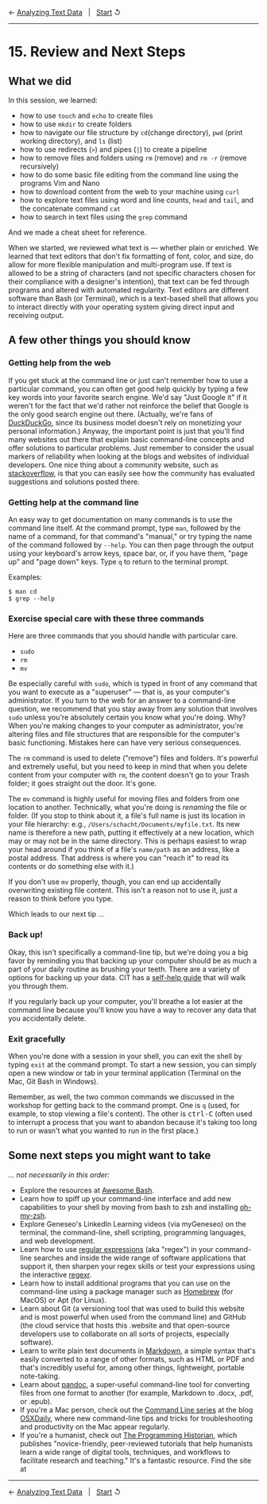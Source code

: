 ← [Analyzing Text Data](14-analyzing-text-data.md)&nbsp;&nbsp;&nbsp;|&nbsp;&nbsp;&nbsp;[Start](../README.md) ↺

---

# 15. Review and Next Steps

## What we did

In this session, we learned:

- how to use `touch` and `echo` to create files
- how to use `mkdir` to create folders
- how to navigate our file structure by `cd`(change directory), `pwd` (print working directory), and `ls` (list)
- how to use redirects (`>`) and pipes (`|`) to create a pipeline
- how to remove files and folders using `rm` (remove) and `rm -r` (remove recursively)
- how to do some basic file editing from the command line using the programs Vim and Nano
- how to download content from the web to your machine using `curl`
- how to explore text files using word and line counts, `head` and `tail`, and the concatenate command `cat`
- how to search in text files using the `grep` command

And we made a cheat sheet for reference.

When we started, we reviewed what text is — whether plain or enriched. We learned that text editors that don't fix formatting of font, color, and size, do allow for more flexible manipulation and multi-program use. If text is allowed to be a string of characters (and not specific characters chosen for their compliance with a designer's intention), that text can be fed through programs and altered with automated regularity. Text editors are different software than Bash (or Terminal), which is a text-based shell that allows you to interact directly with your operating system giving direct input and receiving output.

## A few other things you should know

### Getting help from the web

If you get stuck at the command line or just can't remember how to use a particular command, you can often get good help quickly by typing a few key words into your favorite search engine. We'd say "Just Google it" if it weren't for the fact that we'd rather not reinforce the belief that Google is the only good search engine out there. (Actually, we're fans of [DuckDuckGo](https://duckduckgo.com), since its business model doesn't rely on monetizing your personal information.) Anyway, the important point is just that you'll find many websites out there that explain basic command-line concepts and offer solutions to particular problems. Just remember to consider the usual markers of reliability when looking at the blogs and websites of individual developers. One nice thing about a community website, such as [stackoverflow](https://stackoverflow.com/questions), is that you can easily see how the community has evaluated suggestions and solutions posted there.

### Getting help at the command line

An easy way to get documentation on many commands is to use the command line itself. At the command prompt, type `man`, followed by the name of a command, for that command's "manual," or try typing the name of the command followed by `--help`. You can then page through the output using your keyboard's arrow keys, space bar, or, if you have them, "page up" and "page down" keys. Type `q` to return to the terminal prompt. 

Examples:

```console
$ man cd
$ grep --help
```
### Exercise special care with these three commands

Here are three commands that you should handle with particular care.

- `sudo`
- `rm`
- `mv`

Be especially careful with `sudo`, which is typed in front of any command that you want to execute as a "superuser" — that is, as your computer's administrator. If you turn to the web for an answer to a command-line question, we recommend that you stay away from any solution that involves `sudo` unless you're absolutely certain you know what you're doing. Why? When you're making changes to your computer as administrator, you're altering files and file structures that are responsible for the computer's basic functioning. Mistakes here can have very serious consequences.

The `rm` command is used to delete ("remove") files and folders. It's powerful and extremely useful, but you need to keep in mind that when you delete content from your computer with `rm`, the content doesn't go to your Trash folder; it goes straight out the door. It's gone.

The `mv` command is highly useful for moving files and folders from one location to another. Technically, what you're doing is *renaming* the file or folder. (If you stop to think about it, a file's full name is just its location in your file hierarchy: e.g., `/Users/schacht/Documents/myfile.txt`. Its new name is therefore a new path, putting it effectively at a new location, which may or may not be in the same directory. This is perhaps easiest to wrap your head around if you think of a file's `name/path` as an address, like a postal address. That address is where you can "reach it" to read its contents or do something else with it.) 

If you don't use `mv` properly, though, you can end up accidentally overwriting existing file content. This isn't a reason not to use it, just a reason to think before you type.

Which leads to our next tip &hellip;

### Back up!

Okay, this isn't specifically a command-line tip, but we're doing you a big favor by reminding you that backing up your computer should be as much a part of your daily routine as brushing your teeth. There are a variety of options for backing up your data. CIT has a [self-help guide](https://wiki.geneseo.edu/x/0AGXBQ) that will walk  you through them.

If you regularly back up your computer, you'll breathe a lot easier at the command line because you'll know you have a way to recover any data that you accidentally delete.

### Exit gracefully

When you're done with a session in your shell, you can exit the shell by typing `exit` at the command prompt. To start a new session, you can simply open a new window or tab in your terminal application (Terminal on the Mac, Git Bash in Windows).

Remember, as well, the two common commands we discussed in the workshop for getting back to the command prompt. One is `q` (used, for example, to stop viewing a file's content). The other is <kbd>ctrl-C</kbd> (often used to interrupt a process that you want to abandon because it's taking too long to run or wasn't what you wanted to run in the first place.)

## Some next steps you might want to take

*&hellip; not necessarily in this order:*

- Explore the resources at [Awesome Bash](https://github.com/awesome-lists/awesome-bash).
- Learn how to spiff up your command-line interface and add new capabilities to your shell by moving from bash to zsh and installing [oh-my-zsh](https://ohmyz.sh/).
- Explore Geneseo's LinkedIn Learning videos (via myGeneseo) on the terminal, the command-line, shell scripting, programming languages, and web development.
- Learn how to use [regular expressions](http://www.rexegg.com/) (aka "regex") in your command-line searches and inside the wide range of software applications that support it, then sharpen your regex skills or test your expressions using the interactive [regexr](https://regexr.com/). 
- Learn how to install additional programs that you can use on the command-line using a package manager such as [Homebrew](https://brew.sh/) (for MacOS) or Apt (for Linux).
- Learn about Git (a versioning tool that was used to build this website and is most powerful when used from the command line) and GitHub (the cloud service that hosts this .website and that open-source developers use to collaborate on all sorts of projects, especially software).
- Learn to write plain text documents in [Markdown](https://en.wikipedia.org/wiki/Markdown), a simple syntax that's easily converted to a range of other formats, such as HTML or PDF and that's incredibly useful for, among other things, lightweight, portable note-taking.
- Learn about [pandoc](https://pandoc.org/), a super-useful command-line tool for converting files from one format to another (for example, Markdown to .docx, .pdf, or .epub).
- If you're a Mac person, check out the [Command Line series](https://osxdaily.com/category/command-line/) at the blog [OSXDaily](https://osxdaily.com), where new command-line tips and tricks for troubleshooting and productivity on the Mac appear regularly.
- If you're a humanist, check out [The Programming Historian](https://programminghistorian.org), which publishes "novice-friendly, peer-reviewed tutorials that help humanists learn a wide range of digital tools, techniques, and workflows to facilitate research and teaching." It's a fantastic resource. Find the site at

---

← [Analyzing Text Data](14-analyzing-text-data.md)&nbsp;&nbsp;&nbsp;|&nbsp;&nbsp;&nbsp;[Start](../README.md) ↺